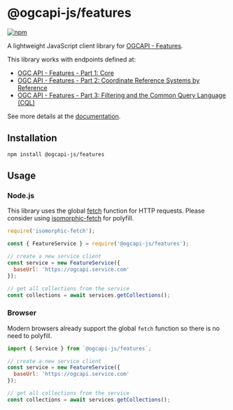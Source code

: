 # @ogcapi-js/features

[![npm](https://img.shields.io/npm/v/@ogcapi-js/features)](https://www.npmjs.com/package/@ogcapi-js/features)

A lightweight JavaScript client library for [OGCAPI - Features](https://github.com/opengeospatial/ogcapi-features).

This library works with endpoints defined at:
* [OGC API - Features - Part 1: Core](http://docs.opengeospatial.org/DRAFTS/17-069r2.html)
* [OGC API - Features - Part 2: Coordinate Reference Systems by Reference](http://docs.opengeospatial.org/is/18-058/18-058.html)
* [OGC API - Features - Part 3: Filtering and the Common Query Language (CQL)](https://docs.ogc.org/DRAFTS/21-065.html)

See more details at the [documentation](https://haoliangyu.github.io/ogcapi-js).

## Installation

```
npm install @ogcapi-js/features
```

## Usage

### Node.js

This library uses the global [fetch](https://fetch.spec.whatwg.org/) function for HTTP requests. Please consider using [isomorphic-fetch](https://www.npmjs.com/package/isomorphic-fetch) for polyfill.


``` javascript
require('isomorphic-fetch');

const { FeatureService } = require('@ogcapi-js/features');

// create a new service client
const service = new FeatureService({
  baseUrl: 'https://ogcapi.service.com'
});

// get all collections from the service
const collections = await services.getCollections();
```

### Browser

Modern browsers already support the global `fetch` function so there is no need to polyfill.

``` javascript
import { Service } from `@ogcapi-js/features`;

// create a new service client
const service = new FeatureService({
  baseUrl: 'https://ogcapi.service.com'
});

// get all collections from the service
const collections = await services.getCollections();
```
